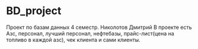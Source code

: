 # BD_project
Проект по базам данных 4 семестр.
Николотов Дмитрий
В проекте есть Азс, персонал, лучший персонал, нефтебазы, прайс-лист(цена на топливо в каждой азс), чек клиента и сами клиенты.
